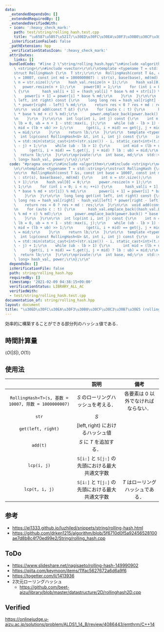 ```yaml
---
data:
  _extendedDependsOn: []
  _extendedRequiredBy: []
  _extendedVerifiedWith:
  - icon: ':heavy_check_mark:'
    path: test/string/rolling_hash.test.cpp
    title: "\u6587\u5B57\u5217/\u30ED\u30FC\u30EA\u30F3\u30B0\u30CF\u30C3\u30B7\u30E5"
  _isVerificationFailed: false
  _pathExtension: hpp
  _verificationStatusIcon: ':heavy_check_mark:'
  attributes:
    links: []
  bundledCode: "#line 2 \"string/rolling_hash.hpp\"\n#include <algorithm>\r\n#include\
    \ <string>\r\n#include <vector>\r\n\r\ntemplate <typename T = std::string>\r\n\
    struct RollingHash {\r\n  T str;\r\n\r\n  RollingHash(const T &s, const int base\
    \ = 10007, const int md = 1000000007) : str(s), base(base), md(md) {\r\n    int\
    \ n = str.size();\r\n    hash_val.resize(n + 1);\r\n    hash_val[0] = 0;\r\n \
    \   power.resize(n + 1);\r\n    power[0] = 1;\r\n    for (int i = 0; i < n; ++i)\
    \ {\r\n      hash_val[i + 1] = (hash_val[i] * base % md + str[i]) % md;\r\n  \
    \    power[i + 1] = power[i] * base % md;\r\n    }\r\n  }\r\n\r\n  long long get(int\
    \ left, int right) const {\r\n    long long res = hash_val[right] - hash_val[left]\
    \ * power[right - left] % md;\r\n    return res < 0 ? res + md : res;\r\n  }\r\
    \n\r\n  void add(const T &t) {\r\n    for (auto c : t) {\r\n      hash_val.emplace_back((hash_val.back()\
    \ * base % md + c) % md);\r\n      power.emplace_back(power.back() * base % md);\r\
    \n    }\r\n  }\r\n\r\n  int lcp(int i, int j) const {\r\n    int n = str.size(),\
    \ lb = 0, ub = n + 1 - std::max(i, j);\r\n    while (ub - lb > 1) {\r\n      int\
    \ mid = (lb + ub) >> 1;\r\n      (get(i, i + mid) == get(j, j + mid) ? lb : ub)\
    \ = mid;\r\n    }\r\n    return lb;\r\n  }\r\n\r\n  template <typename U>\r\n\
    \  int lcp(const RollingHash<U> &t, int i, int j) const {\r\n    int lb = 0, ub\
    \ = std::min(static_cast<int>(str.size()) - i, static_cast<int>(t.str.size())\
    \ - j) + 1;\r\n    while (ub - lb > 1) {\r\n      int mid = (lb + ub) >> 1;\r\n\
    \      (get(i, i + mid) == t.get(j, j + mid) ? lb : ub) = mid;\r\n    }\r\n  \
    \  return lb;\r\n  }\r\n\r\nprivate:\r\n  int base, md;\r\n  std::vector<long\
    \ long> hash_val, power;\r\n};\r\n"
  code: "#pragma once\r\n#include <algorithm>\r\n#include <string>\r\n#include <vector>\r\
    \n\r\ntemplate <typename T = std::string>\r\nstruct RollingHash {\r\n  T str;\r\
    \n\r\n  RollingHash(const T &s, const int base = 10007, const int md = 1000000007)\
    \ : str(s), base(base), md(md) {\r\n    int n = str.size();\r\n    hash_val.resize(n\
    \ + 1);\r\n    hash_val[0] = 0;\r\n    power.resize(n + 1);\r\n    power[0] =\
    \ 1;\r\n    for (int i = 0; i < n; ++i) {\r\n      hash_val[i + 1] = (hash_val[i]\
    \ * base % md + str[i]) % md;\r\n      power[i + 1] = power[i] * base % md;\r\n\
    \    }\r\n  }\r\n\r\n  long long get(int left, int right) const {\r\n    long\
    \ long res = hash_val[right] - hash_val[left] * power[right - left] % md;\r\n\
    \    return res < 0 ? res + md : res;\r\n  }\r\n\r\n  void add(const T &t) {\r\
    \n    for (auto c : t) {\r\n      hash_val.emplace_back((hash_val.back() * base\
    \ % md + c) % md);\r\n      power.emplace_back(power.back() * base % md);\r\n\
    \    }\r\n  }\r\n\r\n  int lcp(int i, int j) const {\r\n    int n = str.size(),\
    \ lb = 0, ub = n + 1 - std::max(i, j);\r\n    while (ub - lb > 1) {\r\n      int\
    \ mid = (lb + ub) >> 1;\r\n      (get(i, i + mid) == get(j, j + mid) ? lb : ub)\
    \ = mid;\r\n    }\r\n    return lb;\r\n  }\r\n\r\n  template <typename U>\r\n\
    \  int lcp(const RollingHash<U> &t, int i, int j) const {\r\n    int lb = 0, ub\
    \ = std::min(static_cast<int>(str.size()) - i, static_cast<int>(t.str.size())\
    \ - j) + 1;\r\n    while (ub - lb > 1) {\r\n      int mid = (lb + ub) >> 1;\r\n\
    \      (get(i, i + mid) == t.get(j, j + mid) ? lb : ub) = mid;\r\n    }\r\n  \
    \  return lb;\r\n  }\r\n\r\nprivate:\r\n  int base, md;\r\n  std::vector<long\
    \ long> hash_val, power;\r\n};\r\n"
  dependsOn: []
  isVerificationFile: false
  path: string/rolling_hash.hpp
  requiredBy: []
  timestamp: '2021-02-09 04:38:15+09:00'
  verificationStatus: LIBRARY_ALL_AC
  verifiedWith:
  - test/string/rolling_hash.test.cpp
documentation_of: string/rolling_hash.hpp
layout: document
title: "\u30ED\u30FC\u30EA\u30F3\u30B0\u30CF\u30C3\u30B7\u30E5 (rolling hash)"
---
```


効率的に構築することができる部分列のハッシュ値である．


## 時間計算量

$\langle O(\lvert S \rvert), O(1) \rangle$


## 使用法

||説明|備考|
|:--:|:--:|:--:|
|`RollingHash<T>(s, 基数 = 10007, 除数 = 1000000007)`|$S$ のローリングハッシュを考える．|各要素は $0$ 以外でなければならない．|
|`str`|$S$||
|`get(left, right)`|$[\mathrm{left}, \mathrm{right})$ におけるハッシュ値||
|`add(t)`|$S$ に $T$ を追加する．||
|`lcp(i, j)`|`S[i:]` と `S[j:]` の先頭における最大共通文字数||
|`lcp(t, i, j)`|`S[i:]` と `T[j:]` の先頭における最大共通文字数|$T$ はローリングハッシュである．|


## 参考

- https://ei1333.github.io/luzhiled/snippets/string/rolling-hash.html
- https://github.com/drken1215/algorithm/blob/5f6710d0f5a92456528100ae7d8b8c4f70ed99e2/String/rolling_hash.cpp


## ToDo

- https://www.slideshare.net/nagisaeto/rolling-hash-149990902
- https://qiita.com/keymoon/items/11fac5627672a6d6a9f6
- https://togetter.com/li/1413936
- 2次元ローリングハッシュ
  - https://github.com/beet-aizu/library/blob/master/datastructure/2D/rollinghash2D.cpp


## Verified

https://onlinejudge.u-aizu.ac.jp/solutions/problem/ALDS1_14_B/review/4086443/emthrm/C++14
